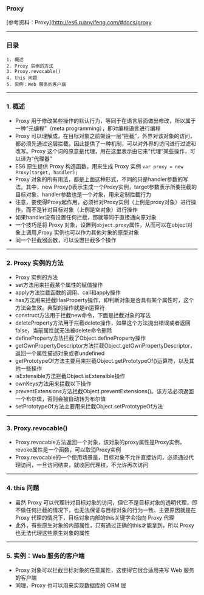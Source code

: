 ### Proxy
[参考资料：Proxy](http://es6.ruanyifeng.com/#docs/proxy


---
### 目录
```
1. 概述
2. Proxy 实例的方法
3. Proxy.revocable()
4. this 问题
5. 实例：Web 服务的客户端
```

---
### 1. 概述
- Proxy 用于修改某些操作的默认行为，等同于在语言层面做出修改，所以属于一种“元编程”（meta programming），即对编程语言进行编程
- Proxy 可以理解成，在目标对象之前架设一层“拦截”，外界对该对象的访问，都必须先通过这层拦截，因此提供了一种机制，可以对外界的访问进行过滤和改写。Proxy 这个词的原意是代理，用在这里表示由它来“代理”某些操作，可以译为“代理器”
- ES6 原生提供 Proxy 构造函数，用来生成 Proxy 实例 `var proxy = new Proxy(target, handler);`
- Proxy 对象的所有用法，都是上面这种形式，不同的只是handler参数的写法。其中，new Proxy()表示生成一个Proxy实例，target参数表示所要拦截的目标对象，handler参数也是一个对象，用来定制拦截行为
- 注意，要使得Proxy起作用，必须针对Proxy实例（上例是proxy对象）进行操作，而不是针对目标对象（上例是空对象）进行操作
- 如果handler没有设置任何拦截，那就等同于直接通向原对象
- 一个技巧是将 Proxy 对象，设置到`object.proxy`属性，从而可以在object对象上调用,Proxy 实例也可以作为其他对象的原型对象
- 同一个拦截器函数，可以设置拦截多个操作

---
### 2. Proxy 实例的方法
- Proxy 实例的方法
- set方法用来拦截某个属性的赋值操作
- apply方法拦截函数的调用、call和apply操作
- has方法用来拦截HasProperty操作，即判断对象是否具有某个属性时，这个方法会生效。典型的操作就是in运算符
- construct方法用于拦截new命令，下面是拦截对象的写法
- deleteProperty方法用于拦截delete操作，如果这个方法抛出错误或者返回false，当前属性就无法被delete命令删除
- defineProperty方法拦截了Object.defineProperty操作
- getOwnPropertyDescriptor方法拦截Object.getOwnPropertyDescriptor，返回一个属性描述对象或者undefined
- getPrototypeOf方法主要用来拦截Object.getPrototypeOf()运算符，以及其他一些操作
- isExtensible方法拦截Object.isExtensible操作
- ownKeys方法用来拦截以下操作
- preventExtensions方法拦截Object.preventExtensions()。该方法必须返回一个布尔值，否则会被自动转为布尔值
- setPrototypeOf方法主要用来拦截Object.setPrototypeOf方法


---
### 3. Proxy.revocable()
- Proxy.revocable方法返回一个对象，该对象的proxy属性是Proxy实例，revoke属性是一个函数，可以取消Proxy实例
- Proxy.revocable的一个使用场景是，目标对象不允许直接访问，必须通过代理访问，一旦访问结束，就收回代理权，不允许再次访问

---
### 4. this 问题
- 虽然 Proxy 可以代理针对目标对象的访问，但它不是目标对象的透明代理，即不做任何拦截的情况下，也无法保证与目标对象的行为一致。主要原因就是在 Proxy 代理的情况下，目标对象内部的this关键字会指向 Proxy 代理
- 此外，有些原生对象的内部属性，只有通过正确的this才能拿到，所以 Proxy 也无法代理这些原生对象的属性

---
### 5. 实例：Web 服务的客户端
- Proxy 对象可以拦截目标对象的任意属性，这使得它很合适用来写 Web 服务的客户端
- 同理，Proxy 也可以用来实现数据库的 ORM 层
